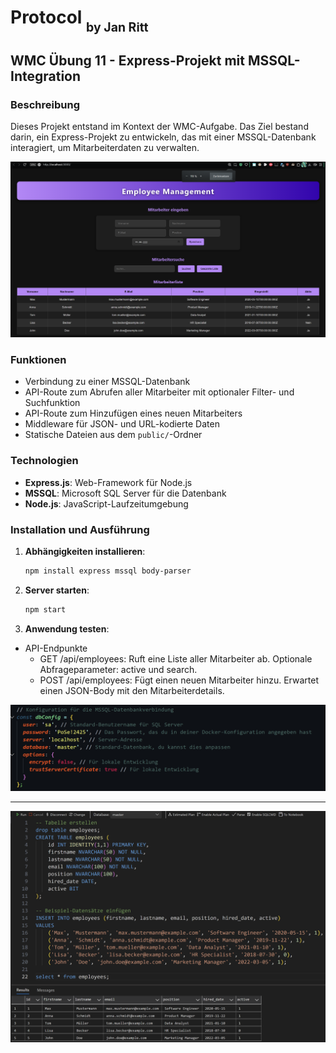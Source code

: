 # Protocol <sub><sub> by Jan Ritt </sub></sub>

## WMC Übung 11 - Express-Projekt mit MSSQL-Integration

### Beschreibung
Dieses Projekt entstand im Kontext der WMC-Aufgabe.
Das Ziel bestand darin, ein Express-Projekt zu entwickeln, das mit einer MSSQL-Datenbank interagiert, um Mitarbeiterdaten zu verwalten.

<img src="img/express-example.png">

### Funktionen

- Verbindung zu einer MSSQL-Datenbank
- API-Route zum Abrufen aller Mitarbeiter mit optionaler Filter- und Suchfunktion
- API-Route zum Hinzufügen eines neuen Mitarbeiters
- Middleware für JSON- und URL-kodierte Daten
- Statische Dateien aus dem `public/`-Ordner

### Technologien

- **Express.js**: Web-Framework für Node.js
- **MSSQL**: Microsoft SQL Server für die Datenbank
- **Node.js**: JavaScript-Laufzeitumgebung

### Installation und Ausführung

1. **Abhängigkeiten installieren**:
   ```bash
   npm install express mssql body-parser
   ```
2. **Server starten**:
   ```bash
   npm start
   ```
3. **Anwendung testen**:
  - API-Endpunkte
    - GET /api/employees: Ruft eine Liste aller Mitarbeiter ab. Optionale Abfrageparameter: active und search.
    - POST /api/employees: Fügt einen neuen Mitarbeiter hinzu. Erwartet einen JSON-Body mit den Mitarbeiterdetails.

<img src="img/server-mssql.png">

---
<img src="img/database-creation.png">

